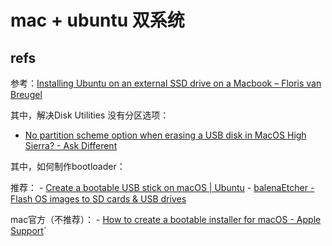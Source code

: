 # mac + ubuntu 双系统

## refs

参考：[Installing Ubuntu on an external SSD drive on a Macbook – Floris van Breugel](https://florisvanbreugel.wordpress.com/2018/03/23/installing-ubuntu-on-an-external-ssd-drive-on-a-macbook/)

其中，解决Disk Utilities 没有分区选项：
- [No partition scheme option when erasing a USB disk in MacOS High Sierra? - Ask Different](https://apple.stackexchange.com/questions/304131/no-partition-scheme-option-when-erasing-a-usb-disk-in-macos-high-sierra)

其中，如何制作bootloader：

  推荐：
    - [Create a bootable USB stick on macOS | Ubuntu](https://ubuntu.com/tutorials/create-a-usb-stick-on-macos#7-boot-your-mac)
    - [balenaEtcher - Flash OS images to SD cards & USB drives](https://www.balena.io/etcher/)

  mac官方（不推荐）：
    - [How to create a bootable installer for macOS - Apple Support](https://support.apple.com/en-us/HT201372)`